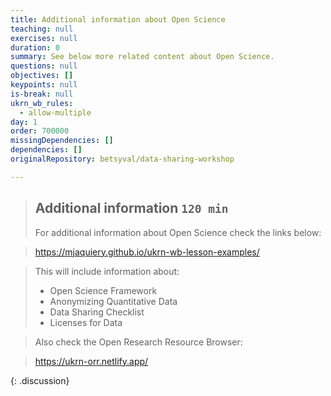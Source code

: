 ```yaml
---
title: Additional information about Open Science
teaching: null
exercises: null
duration: 0
summary: See below more related content about Open Science.
questions: null
objectives: []
keypoints: null
is-break: null
ukrn_wb_rules:
  - allow-multiple
day: 1
order: 700000
missingDependencies: []
dependencies: []
originalRepository: betsyval/data-sharing-workshop

---
```

> ## Additional information `120 min`
> For additional information about Open Science check the links below:

> https://mjaquiery.github.io/ukrn-wb-lesson-examples/

> This will include information about: 
> * Open Science Framework
> * Anonymizing Quantitative Data
> * Data Sharing Checklist
> * Licenses for Data

> Also check the Open Research Resource Browser:

> https://ukrn-orr.netlify.app/

{: .discussion}

